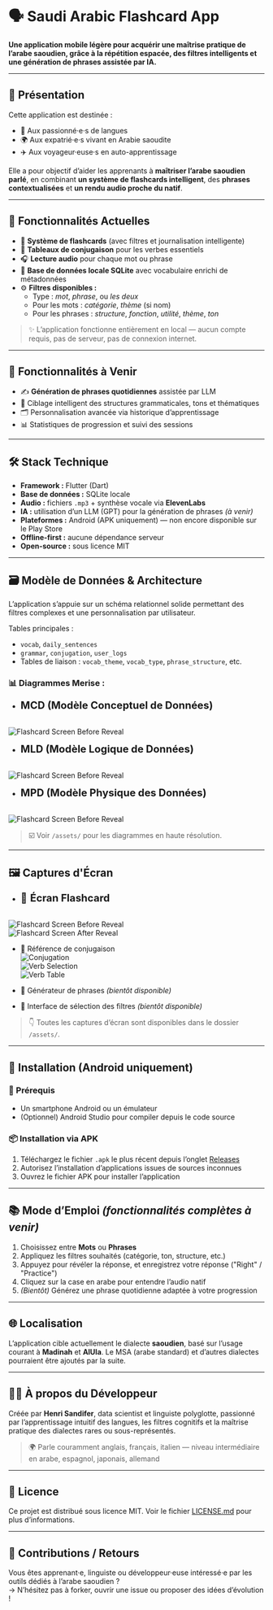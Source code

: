 # 🗣️ Saudi Arabic Flashcard App

**Une application mobile légère pour acquérir une maîtrise pratique de l’arabe saoudien, grâce à la répétition espacée, des filtres intelligents et une génération de phrases assistée par IA.**

---

## 📱 Présentation

Cette application est destinée :
- 🧠 Aux passionné·e·s de langues
- 🌍 Aux expatrié·e·s vivant en Arabie saoudite
- ✈️ Aux voyageur·euse·s en auto-apprentissage

Elle a pour objectif d’aider les apprenants à **maîtriser l’arabe saoudien parlé**, en combinant **un système de flashcards intelligent**, des **phrases contextualisées** et **un rendu audio proche du natif**.

---

## 🧠 Fonctionnalités Actuelles

- 🎴 **Système de flashcards** (avec filtres et journalisation intelligente)
- 📘 **Tableaux de conjugaison** pour les verbes essentiels
- 🎧 **Lecture audio** pour chaque mot ou phrase
- 📁 **Base de données locale SQLite** avec vocabulaire enrichi de métadonnées
- ⚙️ **Filtres disponibles :**
  - Type : *mot*, *phrase*, ou *les deux*
  - Pour les mots : *catégorie*, *thème* (si nom)
  - Pour les phrases : *structure*, *fonction*, *utilité*, *thème*, *ton*

> ✨ L’application fonctionne entièrement en local — aucun compte requis, pas de serveur, pas de connexion internet.

---

## 🔮 Fonctionnalités à Venir

- ✍️ **Génération de phrases quotidiennes** assistée par LLM
- 🎯 Ciblage intelligent des structures grammaticales, tons et thématiques
- 🗂️ Personnalisation avancée via historique d’apprentissage
- 📊 Statistiques de progression et suivi des sessions

---

## 🛠️ Stack Technique

- **Framework :** Flutter (Dart)
- **Base de données :** SQLite locale
- **Audio :** fichiers `.mp3` + synthèse vocale via **ElevenLabs**
- **IA :** utilisation d’un LLM (GPT) pour la génération de phrases *(à venir)*
- **Plateformes :** Android (APK uniquement) — non encore disponible sur le Play Store
- **Offline-first :** aucune dépendance serveur
- **Open-source :** sous licence MIT

---

## 🗃️ Modèle de Données & Architecture

L’application s’appuie sur un schéma relationnel solide permettant des filtres complexes et une personnalisation par utilisateur.

Tables principales :
- `vocab`, `daily_sentences`
- `grammar`, `conjugation`, `user_logs`
- Tables de liaison : `vocab_theme`, `vocab_type`, `phrase_structure`, etc.

### 📊 Diagrammes Merise :
- <span style="font-size: 20px;">**MCD (Modèle Conceptuel de Données)**</span>  
&nbsp;

![Flashcard Screen Before Reveal](assets/MCD.png)

- <span style="font-size: 20px;">**MLD (Modèle Logique de Données)**</span>  
&nbsp;

![Flashcard Screen Before Reveal](assets/MLD.png)

- <span style="font-size: 20px;">**MPD (Modèle Physique des Données)**</span>  
&nbsp;

![Flashcard Screen Before Reveal](assets/MPD.png)

> ☑️ Voir `/assets/` pour les diagrammes en haute résolution.

---

## 🖼️ Captures d'Écran

- <span style="font-size: 20px;">📲 **Écran Flashcard**</span>  
&nbsp;

![Flashcard Screen Before Reveal](assets/before_reveal.png)  
![Flashcard Screen After Reveal](assets/after_reveal.png)

- 🧮 Référence de conjugaison  
![Conjugation](assets/conjugation.png)  
![Verb Selection](assets/verb_selection.png)  
![Verb Table](assets/verb_table.png)

- 🧠 Générateur de phrases *(bientôt disponible)*
- 📂 Interface de sélection des filtres *(bientôt disponible)*

> 👇 Toutes les captures d’écran sont disponibles dans le dossier `/assets/`.

---

## 🚀 Installation (Android uniquement)

### 🔧 Prérequis
- Un smartphone Android ou un émulateur
- (Optionnel) Android Studio pour compiler depuis le code source

### 📦 Installation via APK
1. Téléchargez le fichier `.apk` le plus récent depuis l’onglet [Releases](https://github.com/yourusername/saudi-arabic-flashcards/releases)
2. Autorisez l’installation d’applications issues de sources inconnues
3. Ouvrez le fichier APK pour installer l’application

---

## 📚 Mode d’Emploi *(fonctionnalités complètes à venir)*

1. Choisissez entre **Mots** ou **Phrases**
2. Appliquez les filtres souhaités (catégorie, ton, structure, etc.)
3. Appuyez pour révéler la réponse, et enregistrez votre réponse ("Right" / "Practice")
4. Cliquez sur la case en arabe pour entendre l’audio natif
5. *(Bientôt)* Générez une phrase quotidienne adaptée à votre progression

---

## 🌐 Localisation

L’application cible actuellement le dialecte **saoudien**, basé sur l’usage courant à **Madinah** et **AlUla**. Le MSA (arabe standard) et d’autres dialectes pourraient être ajoutés par la suite.

---

## 👨‍💻 À propos du Développeur

Créée par **Henri Sandifer**, data scientist et linguiste polyglotte, passionné par l’apprentissage intuitif des langues, les filtres cognitifs et la maîtrise pratique des dialectes rares ou sous-représentés.

> 🌍 Parle couramment anglais, français, italien — niveau intermédiaire en arabe, espagnol, japonais, allemand

---

## 📄 Licence

Ce projet est distribué sous licence MIT. Voir le fichier [LICENSE.md](LICENSE.md) pour plus d’informations.

---

## 🌟 Contributions / Retours

Vous êtes apprenant·e, linguiste ou développeur·euse intéressé·e par les outils dédiés à l’arabe saoudien ?  
→ N’hésitez pas à forker, ouvrir une issue ou proposer des idées d’évolution !
